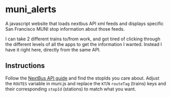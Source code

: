 # muni_alerts
A javascript website that loads nextbus API xml feeds and displays specific
San Francisco MUNI stop information about those feeds.

I can take 2 different trains to/from work, and got tired of clicking through
the different levels of all the apps to get the information I wanted.  Instead
I have it right here, directly from the same API.

## Instructions
Follow the [NextBus API guide](https://www.nextbus.com/xmlFeedDocs/NextBusXMLFeed.pdf)
and find the stopIds you care about.  Adjust the `ROUTES` variable in muni.js
and replace the `KT`/`N` `routeTag` (trains) keys and their corresponding `stopId` (stations) to
match what you want.
